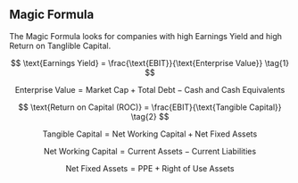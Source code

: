 ## Magic Formula

The Magic Formula looks for companies with high Earnings Yield and high Return on Tanglible Capital.

$$
\text{Earnings Yield} = \frac{\text{EBIT}}{\text{Enterprise Value}}   \tag{1}
$$

$$
\text{Enterprise Value} = \text{Market Cap} + \text{Total Debt} - \text{Cash and Cash Equivalents}    \tag{1.1}
$$


$$
\text{Return on Capital (ROC)} = \frac{EBIT}{\text{Tangible Capital}}   \tag{2}
$$


$$
\text{Tangible Capital} = \text{Net Working Capital} + \text{Net Fixed Assets}   \tag{2.1}
$$


$$
\text{Net Working Capital} = \text{Current Assets} - \text{Current Liabilities}   \tag{2.2}
$$

$$
\text{Net Fixed Assets} = \text{PPE} + \text{Right of Use Assets}   \tag{2.3}
$$

